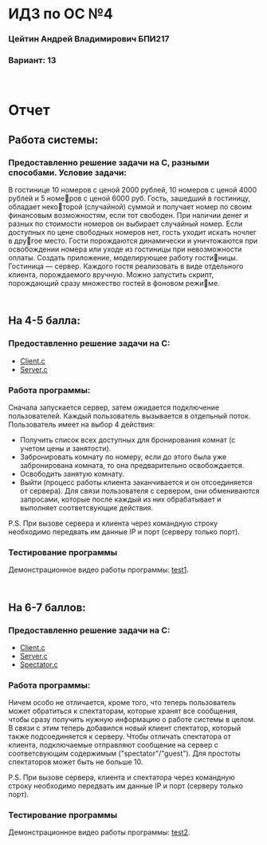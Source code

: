 # ИДЗ по ОС №4
### Цейтин Андрей Владимирович БПИ217
### Вариант: 13
# <br> Отчет
## Работа системы: 
### Предоставленно решение задачи на С, разными способами. Условие задачи:
В гостинице 10 номеров с ценой 2000 рублей, 10 номеров с ценой 4000 рублей и 5 номеров с ценой 6000 руб. Гость, зашедший в гостиницу, обладает некоторой (случайной) суммой и получает номер по своим финансовым
возможностям, если тот свободен. При наличии денег и разных по
стоимости номеров он выбирает случайный номер. Если доступных
по цене свободных номеров нет, гость уходит искать ночлег в другое место. Гости порождаются динамически и уничтожаются при
освобождении номера или уходе из гостиницы при невозможности
оплаты. Создать приложение, моделирующее работу гостиницы. Гостиница — сервер. Каждого гостя реализовать в виде
отдельного клиента, порождаемого вручную. Можно запустить
скрипт, порождающий сразу множество гостей в фоновом режиме.
## <br> На 4-5 балла:
### Предоставленно решение задачи на С:
* [Client.c](https://github.com/CehhGhost/OS3/blob/main/First%20Prog/C%20code/Client.c)
* [Server.c](https://github.com/CehhGhost/OS3/blob/main/First%20Prog/C%20code/Server.c)
### Работа программы:
Сначала запускается сервер, затем ожидается подключение пользователей. Каждый пользователь вызывается в отдельный поток. Пользователь имеет на выбор 4 действия:
* Получить список всех доступных для бронирования комнат (с учетом цены и занятости).
* Забронировать комнату по номеру, если до этого была уже забронирована комната, то она предварительно освобождается.
* Освободить занятую комнату.
* Выйти (процесс работы клиента заканчивается и он отсоединяется от сервера).
Для связи пользователя с сервером, они обмениваются запросами, которые после каждый из них обрабатывает и выполняет соответсвующие действия.

P.S. При вызове сервера и клиента через командную строку необходимо передвать им данные IP и порт (серверу только порт).
### Тестирование программы
Демонстрационное видео работы программы: [test1](https://github.com/CehhGhost/OS3/blob/main/First%20Prog/Test1.mkv).
## <br> На 6-7 баллов:
### Предоставленно решение задачи на С:
* [Client.c](https://github.com/CehhGhost/OS3/blob/main/Second%20Prog/C%20code/Client.c)
* [Server.c](https://github.com/CehhGhost/OS3/blob/main/Second%20Prog/C%20code/Server.c)
* [Spectator.c](https://github.com/CehhGhost/OS3/blob/main/Second%20Prog/C%20code/Spectator.c)
### Работа программы:
Ничем особо не отличается, кроме того, что теперь пользователь может обратиться к спектаторам, которые хранят все сообщения, чтобы сразу получить нужную информацию о работе системы в целом. В связи с этим теперь добавился новый клиент спектатор, который также подсоединяется к серверу. Чтобы отличать спектатора от клиента, подключаемые отправляют сообщение на сервер с соответсвующим содержимым ("spectator"/"guest"). Для простоты спектаторов может быть не больше 10.

P.S. При вызове сервера, клиента и спектатора через командную строку необходимо передвать им данные IP и порт (серверу только порт).
### Тестирование программы
Демонстрационное видео работы программы: [test2](https://github.com/CehhGhost/OS3/blob/main/Second%20Prog/Test2.mkv).
